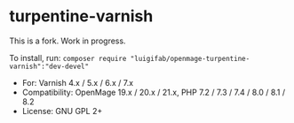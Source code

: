 # turpentine-varnish

This is a fork. Work in progress.

To install, run: `composer require "luigifab/openmage-turpentine-varnish":"dev-devel"`

- For: Varnish 4.x / 5.x / 6.x / 7.x
- Compatibility: OpenMage 19.x / 20.x / 21.x, PHP 7.2 / 7.3 / 7.4 / 8.0 / 8.1 / 8.2
- License: GNU GPL 2+
